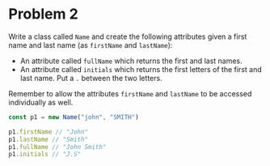 # Problem 2

Write a class called `Name` and create the following attributes given a first name and last name (as `firstName`
and `lastName`):

* An attribute called `fullName` which returns the first and last names.
* An attribute called `initials` which returns the first letters of the first and last name. Put a `.` between the two
  letters.

Remember to allow the attributes `firstName` and `lastName` to be accessed individually as well.

```ts
const p1 = new Name("john", "SMITH")

p1.firstName // "John"
p1.lastName // "Smith"
p1.fullName // "John Smith"
p1.initials // "J.S"
```